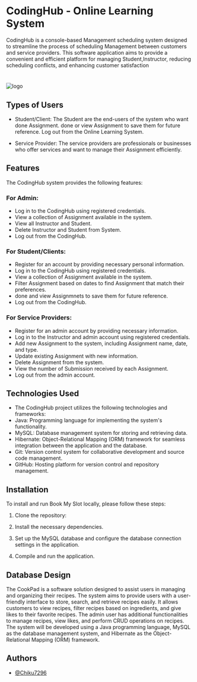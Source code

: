 # CodingHub - Online Learning System

CodingHub is a console-based Management scheduling system designed to streamline the process of scheduling Management between customers and service providers. This software application aims to provide a convenient and efficient platform for managing Student,Instructor, reducing scheduling conflicts, and enhancing customer satisfaction
#
![logo](https://github.com/chiku7296/confused-sand-1770/blob/main/image/Screenshot%20(97).png)
## Types of Users
- Student/Client: The Student are the end-users of the system who want done Assignment. done or view Assignment to save them for future reference.
Log out from the Online Learning System.


- Service Provider: The service providers are professionals or businesses who offer services and want to manage their Assignment efficiently.


## Features
 The CodingHub system provides the following features:
 
 ### For Admin:
- Log in to the CodingHub using registered credentials.
- View a collection of Assignment available in the system.
- View all Instructor  and Student.
- Delete Instructor and Student from System.
- Log out from the CodingHub.

### For Student/Clients:
- Register for an account by providing necessary personal information.
- Log in to the CodingHub using registered credentials.
- View a collection of Assignment available in the system.
- Filter Assignment based on dates to find Assignment that match their preferences.
- done and view Assignmnets to save them for future reference.
- Log out from the CodingHub.


### For Service Providers:

- Register for an admin account by providing necessary information.
- Log in to the Instructor and admin account using registered credentials.
- Add new Assignment to the system, including Assignment name, date, and type.
- Update existing Assignment with new information.
- Delete Assignment from the system.
- View the number of Submission received by each Assignment.
- Log out from the admin account.


## Technologies Used
- The CodingHub project utilizes the following technologies and frameworks:
- Java: Programming language for implementing the system's functionality.
- MySQL: Database management system for storing and retrieving data.
- Hibernate: Object-Relational Mapping (ORM) framework for seamless integration between the application and the database.
- Git: Version control system for collaborative development and source code management.
- GitHub: Hosting platform for version control and repository management.

## Installation
To install and run Book My Slot locally, please follow these steps:

 1. Clone the repository:
 2. Install the necessary dependencies.

 3. Set up the MySQL database and configure the database connection settings in the application.

 4. Compile and run the application.

## Database Design
The CookPad is a software solution designed to assist users in managing and organizing their recipes. The system aims to provide users with a user-friendly interface to store, search, and retrieve recipes easily. It allows customers to view recipes, filter recipes based on ingredients, and give likes to their favorite recipes. The admin user has additional functionalities to manage recipes, view likes, and perform CRUD operations on recipes. The system will be developed using a Java programming language, MySQL as the database management system, and Hibernate as the Object-Relational Mapping (ORM) framework.

## Authors

- [@Chiku7296](https://github.com/chiku7296)
